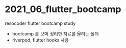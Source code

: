 # 2021_06_flutter_bootcamp
resocoder flutter bootcamp study

- bootcamp 를 보며 정리한 자료를 올리는 폴더
- riverpod, flutter hooks 사용
